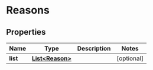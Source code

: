 # Reasons

## Properties
Name | Type | Description | Notes
------------ | ------------- | ------------- | -------------
**list** | [**List&lt;Reason&gt;**](Reason.md) |  |  [optional]
